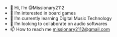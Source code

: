 - 👋 Hi, I’m @Missionary2112
- 👀 I’m interested in board games
- 🌱 I’m currently learning Digital Music Technology
- 💞️ I’m looking to collaborate on audio softwares
- 📫 How to reach me missionary2112@gmail.com

<!---
Missionary2112/Missionary2112 is a ✨ special ✨ repository because its `README.md` (this file) appears on your GitHub profile.
You can click the Preview link to take a look at your changes.
--->

